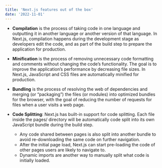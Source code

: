 ```yaml
---
title: 'Next.js features out of the box'
date: '2022-11-01'
---
```


- **Compilation** is the process of taking code in one language and outputting it in another language or another version of that language. In Next.js, compilation happens during the development stage as developers edit the code, and as part of the build step to prepare the application for production.

- **Minification** is the process of removing unnecessary code formatting and comments without changing the code’s functionality. The goal is to improve the application’s performance by decreasing file sizes. In Next.js, JavaScript and CSS files are automatically minified for production.

- **Bundling** is the process of resolving the web of dependencies and merging (or “packaging”) the files (or modules) into optimized bundles for the browser, with the goal of reducing the number of requests for files when a user visits a web page.

- **Code Splitting**: Next.js has built-in support for code splitting. Each file inside the pages/ directory will be automatically code split into its own JavaScript bundle during the build step.
    - Any code shared between pages is also split into another bundle to avoid re-downloading the same code on further navigation.
    - After the initial page load, Next.js can start pre-loading the code of other pages users are likely to navigate to.
    - Dynamic imports are another way to manually split what code is initially loaded.
